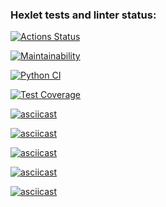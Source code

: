 ### Hexlet tests and linter status:
[![Actions Status](https://github.com/alisa-kz/python-project-50/actions/workflows/hexlet-check.yml/badge.svg)](https://github.com/alisa-kz/python-project-50/actions)

[![Maintainability](https://api.codeclimate.com/v1/badges/04cf893d3734993ced87/maintainability)](https://codeclimate.com/github/alisa-kz/python-project-50/maintainability)

[![Python CI](https://github.com/alisa-kz/python-project-50/actions/workflows/pyci.yml/badge.svg)](https://github.com/alisa-kz/python-project-50/actions/workflows/pyci.yml)

[![Test Coverage](https://api.codeclimate.com/v1/badges/04cf893d3734993ced87/test_coverage)](https://codeclimate.com/github/alisa-kz/python-project-50/test_coverage)

[![asciicast](https://asciinema.org/a/KJmMatAvCx5oGV7miHRPlFoQr.svg)](https://asciinema.org/a/KJmMatAvCx5oGV7miHRPlFoQr)

[![asciicast](https://asciinema.org/a/KfCbWb38poCk9Ly7Ab7WoX8YA.svg)](https://asciinema.org/a/KfCbWb38poCk9Ly7Ab7WoX8YA)

[![asciicast](https://asciinema.org/a/F5OGHhd9HD4YpYi9miKQETNsy.svg)](https://asciinema.org/a/F5OGHhd9HD4YpYi9miKQETNsy)

[![asciicast](https://asciinema.org/a/vMtNwGpO9zccSRArecQs4uTdz.svg)](https://asciinema.org/a/vMtNwGpO9zccSRArecQs4uTdz)

[![asciicast](https://asciinema.org/a/SkFIiboEH7dKNZmWQqFLHM3s9.svg)](https://asciinema.org/a/SkFIiboEH7dKNZmWQqFLHM3s9)

